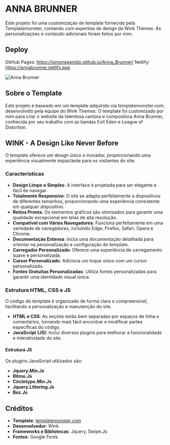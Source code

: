 # ANNA BRUNNER

Este projeto foi uma customização de template fornecido pela Templatemonster, contando com expertise de design da Wink Themes. As personalizações e conteúdo adicionais foram feitos por mim.

## Deploy

GitHub Pages: https://simonepenido.github.io/Anna_Brunner/
Netlify: https://annabrunner.netlify.app

![Anna Brunner](https://github.com/SimonePenido/Anna_Brunner/assets/112627846/702ba4b9-b20f-4b2a-891e-c2e62a2e2acd)

## Sobre o Template

Este projeto é baseado em um template adquirido via templatemonster.com, desenvolvido pela equipe do Wink Themes. O template foi customizado por mim para criar o website da talentosa cantora e compositora Anna Brunner, conhecida por seu trabalho com as bandas Exit Eden e League of Distortion.

## WINK - A Design Like Never Before

O template oferece um design único e inovador, proporcionando uma experiência visualmente impactante para os visitantes do site.

### Características

- **Design Limpo e Simples**: A interface é projetada para ser elegante e fácil de navegar.
- **Totalmente Responsivo**: O site se adapta perfeitamente a dispositivos de diferentes tamanhos, proporcionando uma experiência consistente em qualquer dispositivo.
- **Retina Pronta**: Os elementos gráficos são otimizados para garantir uma qualidade excepcional em telas de alta resolução.
- **Compatível com Vários Navegadores**: Funciona perfeitamente em uma variedade de navegadores, incluindo Edge, Firefox, Safari, Opera e Chrome.
- **Documentação Extensa**: Inclui uma documentação detalhada para orientar na personalização e configuração do template.
- **Carregador Personalizado**: Oferece uma experiência de carregamento suave e personalizada.
- **Cursor Personalizado**: Adiciona um toque único com um cursor personalizado.
- **Fontes Gratuitas Personalizadas**: Utiliza fontes personalizadas para garantir uma identidade visual única.

### Estrutura HTML, CSS e JS

O código do template é organizado de forma clara e compreensível, facilitando a personalização e manutenção do site. 

- **HTML e CSS**: As seções estão bem separadas por espaços de linha e comentários, tornando mais fácil encontrar e modificar partes específicas do código.
- **JavaScript (JS)**: Inclui diversos plugins para melhorar a funcionalidade e interatividade do site.

#### Estrutura JS

Os plugins JavaScript utilizados são:

- **Jquery.Min.Js**
- **Ritmo.Js**
- **Circletype.Min.Js**
- **Jquery.Littering.Js**
- **Bez.Js**

## Créditos

- **Template**: [templatemonster.com](https://www.templatemonster.com/)
- **Desenvolvedor**: Wink
- **Frameworks e Bibliotecas**: Jquery, Swipe.Js
- **Fontes**: Google Fonts



